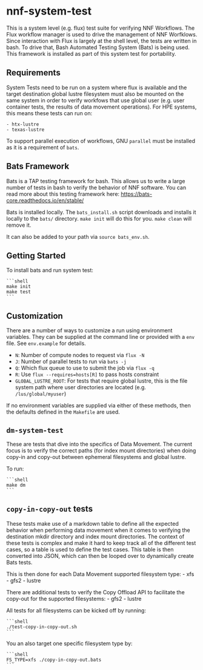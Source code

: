 # nnf-system-test

This is a system level (e.g. flux) test suite for verifying NNF Workflows. The Flux workflow manager
is used to drive the management of NNF Worfklows. Since interaction with Flux is largely at the
shell level, the tests are written in bash. To drive that, Bash Automated Testing System (Bats) is
being used. This framework is installed as part of this system test for portability.

## Requirements

System Tests need to be run on a system where flux is available and the target destination global
lustre filesystem must also be mounted on the same system in order to verify workfows that use
global user (e.g. user container tests, the results of data movement operations). For HPE systems,
this means these tests can run on:

    - htx-lustre
    - texas-lustre

To support parallel execution of workflows, GNU `parallel` must be installed as it is a requirement
of `bats`.

## Bats Framework

Bats is a TAP testing framework for bash. This allows us to write a large number of tests in bash to
verify the behavior of NNF software. You can read more about this testing framework here:
<https://bats-core.readthedocs.io/en/stable/>

Bats is installed locally. The `bats_install.sh` script downloads and installs it locally to the
`bats/` directory. `make init` will do this for you. `make clean` will remove it.

It can also be added to your path via `source bats_env.sh`.

## Getting Started

To install bats and run system test:

    ```shell
    make init
    make test
    ```

## Customization

There are a number of ways to customize a run using environment variables. They can be supplied at
the command line or provided with a `env` file. See `env.example` for details.

- `N`: Number of compute nodes to request via `flux -N`
- `J`: Number of parallel tests to run via `bats -j`
- `Q`: Which flux queue to use to submit the job via `flux -q`
- `R`: Use `flux --requires=hosts[R]` to pass hosts constraint
- `GLOBAL_LUSTRE_ROOT`: For tests that require global lustre, this is the file system path where
user directories are located (e.g. `/lus/global/myuser`)

If no environment variables are supplied via either of these methods, then the defaults defined in
the `Makefile` are used.

## `dm-system-test`

These are tests that dive into the specifics of Data Movement. The current focus is to verify the
correct paths (for index mount directories) when doing copy-in and copy-out between ephemeral
filesystems and global lustre.

To run:

    ```shell
    make dm
    ```

## `copy-in-copy-out` tests

These tests make use of a markdown table to define all the expected behavior when performing data
movement when it comes to verifying the destination mkdir directory and index mount directories. The
context of these tests is complex and make it hard to keep track all of the different test cases, so
a table is used to define the test cases. This table is then converted into JSON, which can then be
looped over to dynamically create Bats tests.

This is then done for each Data Movement supported filesystem type:
    - xfs
    - gfs2
    - lustre

There are additional tests to verify the Copy Offload API to facilitate the copy-out for the
supported filesystems:
    - gfs2
    - lustre

All tests for all filesystems can be kicked off by running:

    ```shell
    ./test-copy-in-copy-out.sh
    ```

You an also target one specific filesystem type by:

    ```shell
    FS_TYPE=xfs ./copy-in-copy-out.bats
    ```

